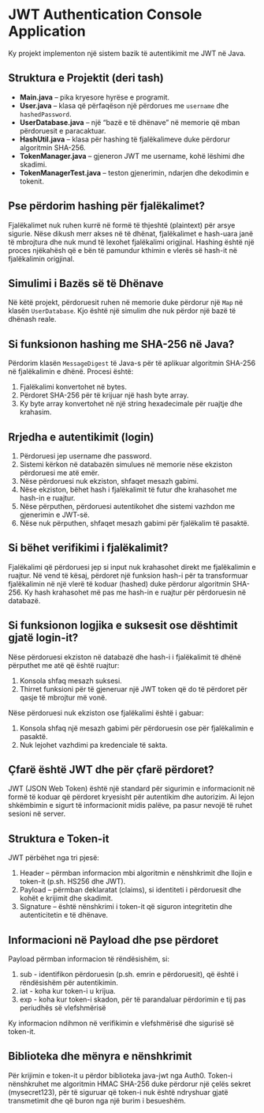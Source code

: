 # JWT Authentication Console Application

Ky projekt implementon një sistem bazik të autentikimit me JWT në Java.

## Struktura e Projektit (deri tash)

- **Main.java** – pika kryesore hyrëse e programit.
- **User.java** – klasa që përfaqëson një përdorues me `username` dhe `hashedPassword`.
- **UserDatabase.java** – një “bazë e të dhënave” në memorie që mban përdoruesit e paracaktuar.
- **HashUtil.java** – klasa për hashing të fjalëkalimeve duke përdorur algoritmin SHA-256.
- **TokenManager.java** – gjeneron JWT me username, kohë lëshimi dhe skadimi.
- **TokenManagerTest.java** –  teston gjenerimin, ndarjen dhe dekodimin e tokenit.
  
## Pse përdorim hashing për fjalëkalimet?

Fjalëkalimet nuk ruhen kurrë në formë të thjeshtë (plaintext) për arsye sigurie. Nëse dikush merr akses në të dhënat, fjalëkalimet e hash-uara janë të mbrojtura dhe nuk mund të lexohet fjalëkalimi origjinal. Hashing është një proces njëkahësh që e bën të pamundur kthimin e vlerës së hash-it në fjalëkalimin origjinal.

## Simulimi i Bazës së të Dhënave

Në këtë projekt, përdoruesit ruhen në memorie duke përdorur një `Map` në klasën `UserDatabase`. Kjo është një simulim dhe nuk përdor një bazë të dhënash reale.

## Si funksionon hashing me SHA-256 në Java?

Përdorim klasën `MessageDigest` të Java-s për të aplikuar algoritmin SHA-256 në fjalëkalimin e dhënë. Procesi është:

1. Fjalëkalimi konvertohet në bytes.
2. Përdoret SHA-256 për të krijuar një hash byte array.
3. Ky byte array konvertohet në një string hexadecimale për ruajtje dhe krahasim.

## Rrjedha e autentikimit (login)
1.	Përdoruesi jep username dhe password.
2.	Sistemi kërkon në databazën simulues në memorie nëse ekziston përdoruesi me atë emër.
3.	Nëse përdoruesi nuk ekziston, shfaqet mesazh gabimi.
4.	Nëse ekziston, bëhet hash i fjalëkalimit të futur dhe krahasohet me hash-in e ruajtur.
5.	Nëse përputhen, përdoruesi autentikohet dhe sistemi vazhdon me gjenerimin e JWT-së.
6.	Nëse nuk përputhen, shfaqet mesazh gabimi për fjalëkalim të pasaktë.

## Si bëhet verifikimi i fjalëkalimit?

Fjalëkalimi që përdoruesi jep si input nuk krahasohet direkt me fjalëkalimin e ruajtur. Në vend të kësaj, përdoret një funksion hash-i për ta transformuar fjalëkalimin në një vlerë të koduar (hashed) duke përdorur algoritmin SHA-256. Ky hash krahasohet më pas me hash-in e ruajtur për përdoruesin në databazë.

## Si funksionon logjika e suksesit ose dështimit gjatë login-it?

Nëse përdoruesi ekziston në databazë dhe hash-i i fjalëkalimit të dhënë përputhet me atë që është ruajtur:

1. Konsola shfaq mesazh suksesi.
2. Thirret funksioni për të gjeneruar një JWT token që do të përdoret për qasje të mbrojtur më vonë.

Nëse përdoruesi nuk ekziston ose fjalëkalimi është i gabuar:

1. Konsola shfaq një mesazh gabimi për përdoruesin ose për fjalëkalimin e pasaktë.
2. Nuk lejohet vazhdimi pa kredenciale të sakta.

## Çfarë është JWT dhe për çfarë përdoret?

JWT (JSON Web Token) është një standard për sigurimin e informacionit në formë të koduar që përdoret kryesisht për autentikim dhe autorizim. Ai lejon shkëmbimin e sigurt të informacionit midis palëve, pa pasur nevojë të ruhet sesioni në server.

## Struktura e Token-it

JWT përbëhet nga tri pjesë:

1. Header – përmban informacion mbi algoritmin e nënshkrimit dhe llojin e token-it (p.sh. HS256 dhe JWT).
2. Payload – përmban deklaratat (claims), si identiteti i përdoruesit dhe kohët e krijimit dhe skadimit.
3. Signature – është nënshkrimi i token-it që siguron integritetin dhe autenticitetin e të dhënave.

## Informacioni në Payload dhe pse përdoret

Payload përmban informacion të rëndësishëm, si:

1. sub - identifikon përdoruesin (p.sh. emrin e përdoruesit), që është i rëndësishëm për autentikimin.
2. iat - koha kur token-i u krijua.
3. exp - koha kur token-i skadon, për të parandaluar përdorimin e tij pas periudhës së vlefshmërisë

Ky informacion ndihmon në verifikimin e vlefshmërisë dhe sigurisë së token-it.

## Biblioteka dhe mënyra e nënshkrimit

Për krijimin e token-it u përdor biblioteka java-jwt nga Auth0. Token-i nënshkruhet me algoritmin HMAC SHA-256 duke përdorur një çelës sekret (mysecret123), për të siguruar që token-i nuk është ndryshuar gjatë transmetimit dhe që buron nga një burim i besueshëm.
